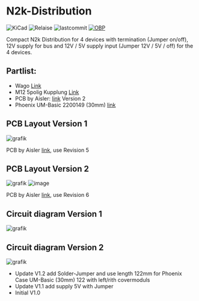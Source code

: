 # N2k-Distribution

![KiCad](https://img.shields.io/badge/KiCad-darkblue?logo=KiCad)
![Relaise](https://img.shields.io/github/release-date/gerryvel/Bootsdaten?)
![lastcommit](https://img.shields.io/github/last-commit/gerryvel/Bootsdaten)
[![OBP](https://img.shields.io/badge/Sailing_with-OpenBoatsProjects-blue)](https://open-boat-projects.org/de/)

Compact N2k Distribution for 4 devices with termination (Jumper on/off), 12V supply for bus and 12V / 5V supply input (Jumper 12V / 5V / off) for the 4 devices.

## Partlist:

- Wago [Link](https://www.reichelt.de/index.html?ACTION=446&LA=446&nbc=1&q=wago%20236-405)
- M12 5polig Kupplung [Link](https://www.reichelt.de/einbausteckverbinder-m12-5-pol-kupplung-lut-1221-t9cp05-p223035.html?CCOUNTRY=445&LANGUAGE=de&nbc=1&&r=1)
- PCB by Aisler: [link](https://aisler.net/p/IOIVSRCU)
Version 2
- Phoenix UM-Basic 2200149 (30mm) [link](https://www.phoenixcontact.com/de-de/produkte/aufbaugehaeuseunterteil-um-basic-profile-2200149)

## PCB Layout Version 1

![grafik](https://github.com/gerryvel/N2k-Distribution/assets/17195231/e54b3a1a-365f-4922-93a0-b0c7abb9698e)

PCB by Aisler [link](https://aisler.net/p/IOIVSRCU), use Revision 5

## PCB Layout Version 2

![grafik](https://github.com/user-attachments/assets/60dc68cf-cd0b-46c4-b21d-51d8a53a10bd)
![image](https://github.com/user-attachments/assets/6e906093-7306-4381-af5e-5710210f44fe)


PCB by Aisler [link](https://aisler.net/p/IOIVSRCU), use Revision 6

## Circuit diagram Version 1

![grafik](https://github.com/gerryvel/N2k-Distribution/assets/17195231/5e9e223b-c9d0-48d4-81ce-1a1e45919a42)

## Circuit diagram Version 2

![grafik](https://github.com/user-attachments/assets/0a4066ab-3789-4f8e-8d8b-028ee07a8dfc)

- Update V1.2 add Solder-Jumper and use length 122mm for Phoenix Case UM-Basic (30mm) 122 with left/rith covermoduls
- Update V1.1 add supply 5V with Jumper 
- Initial V1.0


